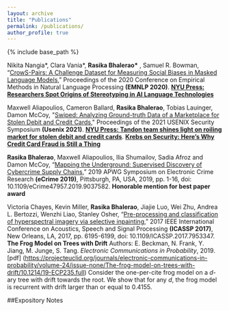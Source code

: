 ```yaml
---
layout: archive
title: "Publications"
permalink: /publications/
author_profile: true
---
```

{% include base_path %}

Nikita Nangia\*, Clara Vania\*, <b>Rasika Bhalerao\*</b>
, Samuel R. Bowman, “[CrowS-Pairs: A Challenge Dataset for Measuring Social Biases in Masked Language Models](https://www.aclweb.org/anthology/2020.emnlp-main.154),” Proceedings of the 2020 Conference on Empirical Methods in Natural Language Processing **(EMNLP 2020)**. **[NYU Press: Researchers Spot Origins of Stereotyping in AI Language Technologies](https://www.nyu.edu/about/news-publications/news/2020/october/researchers-spot-origins-of-stereotyping-in-ai-language-technolo.html)**

Maxwell Aliapoulios, Cameron Ballard, **Rasika Bhalerao**, Tobias Lauinger, Damon McCoy, "[Swiped: Analyzing Ground-truth Data of a Marketplace for Stolen Debit and Credit Cards](https://www.semanticscholar.org/paper/Swiped%3A-Analyzing-Ground-truth-Data-of-a-for-Stolen-Aliapoulios-Ballard/2b67e45e39e0eff67dafbc951fb09142638807e6)," Proceedings of the 2021 USENIX Security Symposium **(Usenix 2021)**. **[NYU Press: Tandon team shines light on roiling market for stolen debit and credit cards](https://engineering.nyu.edu/news/tandon-team-shines-light-roiling-market-stolen-debit-and-credit-cards)**. **[Krebs on Security: Here’s Why Credit Card Fraud is Still a Thing](https://krebsonsecurity.com/2020/07/heres-why-credit-card-fraud-is-still-a-thing/)**

**Rasika Bhalerao**, Maxwell Aliapoulios, Ilia Shumailov, Sadia Afroz and Damon McCoy, “[Mapping the Underground: Supervised Discovery of Cybercrime Supply Chains](http://damonmccoy.com/papers/ecrime2019.pdf),” 2019 APWG Symposium on Electronic Crime Research **(eCrime 2019)**, Pittsburgh, PA, USA, 2019, pp. 1-16, doi: 10.1109/eCrime47957.2019.9037582. **Honorable mention for best paper award**

Victoria Chayes, Kevin Miller, **Rasika Bhalerao**, Jiajie Luo, Wei Zhu, Andrea L. Bertozzi, Wenzhi Liao, Stanley Osher, “[Pre-processing and classification of hyperspectral imagery via selective inpainting](https://www.math.ucla.edu/~bertozzi/papers/ICASSP2017-final.pdf),” 2017 IEEE International Conference on Acoustics, Speech and Signal Processing **(ICASSP 2017)**, New Orleans, LA, 2017, pp. 6195-6199, doi: 10.1109/ICASSP.2017.7953347.
<h>
**The Frog Model on Trees with Drift**  Authors: E. Beckman, N. Frank, Y. Jiang, M. Junge, S. Tang. <i>Electronic Communications in Probability</i>, 2019. [pdf] (https://projecteuclid.org/journals/electronic-communications-in-probability/volume-24/issue-none/The-frog-model-on-trees-with-drift/10.1214/19-ECP235.full)
Consider the one-per-cite frog model on a $d$-ary tree with drift towards the root. We show that for any $d$, the frog model is recurrent with drift larger than or equal to $0.4155$. 
  
##Expository Notes
